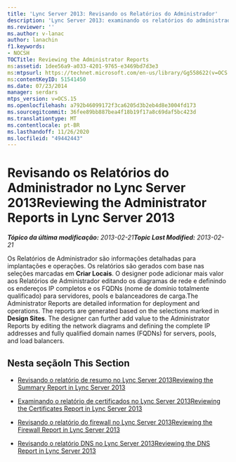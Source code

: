 ```yaml
---
title: 'Lync Server 2013: Revisando os Relatórios do Administrador'
description: 'Lync Server 2013: examinando os relatórios do administrador.'
ms.reviewer: ''
ms.author: v-lanac
author: lanachin
f1.keywords:
- NOCSH
TOCTitle: Reviewing the Administrator Reports
ms:assetid: 1dee56a9-a033-4201-9765-e3469bd7d3e3
ms:mtpsurl: https://technet.microsoft.com/en-us/library/Gg558622(v=OCS.15)
ms:contentKeyID: 51541450
ms.date: 07/23/2014
manager: serdars
mtps_version: v=OCS.15
ms.openlocfilehash: a792b46099172f3ca6205d3b2eb4d8e3004fd173
ms.sourcegitcommit: 36fee89bb887bea4f18b19f17a8c69daf5bc423d
ms.translationtype: MT
ms.contentlocale: pt-BR
ms.lasthandoff: 11/26/2020
ms.locfileid: "49442443"
---
```

# <a name="reviewing-the-administrator-reports-in-lync-server-2013"></a><span data-ttu-id="ca73a-103">Revisando os Relatórios do Administrador no Lync Server 2013</span><span class="sxs-lookup"><span data-stu-id="ca73a-103">Reviewing the Administrator Reports in Lync Server 2013</span></span>

<div data-xmlns="http://www.w3.org/1999/xhtml">

<div class="topic" data-xmlns="http://www.w3.org/1999/xhtml" data-msxsl="urn:schemas-microsoft-com:xslt" data-cs="https://msdn.microsoft.com/">

<div data-asp="https://msdn2.microsoft.com/asp">



</div>

<div id="mainSection">

<div id="mainBody"><span data-ttu-id="ca73a-104">

<span> </span></span><span class="sxs-lookup"><span data-stu-id="ca73a-104">

<span> </span></span></span>

<span data-ttu-id="ca73a-105">_**Tópico da última modificação:** 2013-02-21_</span><span class="sxs-lookup"><span data-stu-id="ca73a-105">_**Topic Last Modified:** 2013-02-21_</span></span>

<span data-ttu-id="ca73a-p101">Os Relatórios de Administrador são informações detalhadas para implantações e operações. Os relatórios são gerados com base nas seleções marcadas em **Criar Locais**. O designer pode adicionar mais valor aos Relatórios de Administrador editando os diagramas de rede e definindo os endereços IP completos e os FQDNs (nome de domínio totalmente qualificado) para servidores, pools e balanceadores de carga.</span><span class="sxs-lookup"><span data-stu-id="ca73a-p101">The Administrator Reports are detailed information for deployment and operations. The reports are generated based on the selections marked in **Design Sites**. The designer can further add value to the Administrator Reports by editing the network diagrams and defining the complete IP addresses and fully qualified domain names (FQDNs) for servers, pools, and load balancers.</span></span>

<div>

## <a name="in-this-section"></a><span data-ttu-id="ca73a-109">Nesta seção</span><span class="sxs-lookup"><span data-stu-id="ca73a-109">In This Section</span></span>

  - [<span data-ttu-id="ca73a-110">Revisando o relatório de resumo no Lync Server 2013</span><span class="sxs-lookup"><span data-stu-id="ca73a-110">Reviewing the Summary Report in Lync Server 2013</span></span>](lync-server-2013-reviewing-the-summary-report.md)

  - [<span data-ttu-id="ca73a-111">Examinando o relatório de certificados no Lync Server 2013</span><span class="sxs-lookup"><span data-stu-id="ca73a-111">Reviewing the Certificates Report in Lync Server 2013</span></span>](lync-server-2013-reviewing-the-certificates-report.md)

  - [<span data-ttu-id="ca73a-112">Revisando o relatório do firewall no Lync Server 2013</span><span class="sxs-lookup"><span data-stu-id="ca73a-112">Reviewing the Firewall Report in Lync Server 2013</span></span>](lync-server-2013-reviewing-the-firewall-report.md)

  - [<span data-ttu-id="ca73a-113">Revisando o relatório DNS no Lync Server 2013</span><span class="sxs-lookup"><span data-stu-id="ca73a-113">Reviewing the DNS Report in Lync Server 2013</span></span>](lync-server-2013-reviewing-the-dns-report.md)

<span data-ttu-id="ca73a-114"></div>

</div>

<span> </span>

</div>

</div>

</span><span class="sxs-lookup"><span data-stu-id="ca73a-114"></div>

</div>

<span> </span>

</div>

</div>

</span></span></div>

